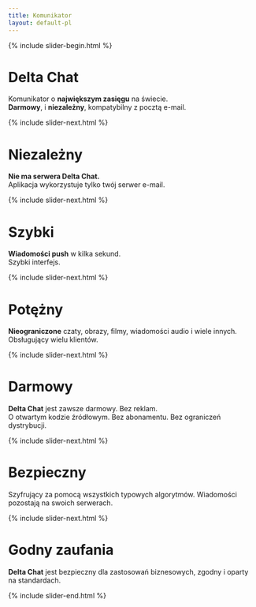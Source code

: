 ```yaml
---
title: Komunikator
layout: default-pl
---
```




<!-- GENERATED FILE -- DO NOT EDIT -->




{% include slider-begin.html %}

# Delta Chat
Komunikator o **największym zasięgu** na świecie.  
**Darmowy**, i **niezależny**, kompatybilny z pocztą e-mail.

{% include slider-next.html %}

# Niezależny
**Nie ma serwera Delta Chat.**  
Aplikacja wykorzystuje tylko twój serwer e-mail.

{% include slider-next.html %}

# Szybki
**Wiadomości push** w kilka sekund.  
Szybki interfejs.

{% include slider-next.html %}

# Potężny
**Nieograniczone** czaty, obrazy, filmy, wiadomości audio i wiele innych. Obsługujący wielu klientów.

{% include slider-next.html %}

# Darmowy
**Delta Chat** jest zawsze darmowy. Bez reklam.  
O otwartym kodzie źródłowym. Bez abonamentu. Bez ograniczeń dystrybucji.

{% include slider-next.html %}

# Bezpieczny
Szyfrujący za pomocą wszystkich typowych algorytmów. Wiadomości pozostają na swoich serwerach.

{% include slider-next.html %}

# Godny zaufania
**Delta Chat** jest bezpieczny dla zastosowań biznesowych, zgodny i oparty na standardach.

{% include slider-end.html %}



